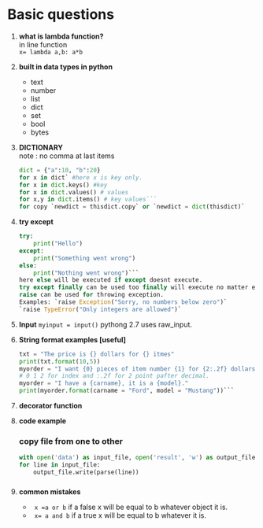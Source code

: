 # Basic questions  

1. **what is lambda function?**  
	in line function  
	`x= lambda a,b: a*b`  
1. **built in data types in python**  
	- text  
	- number
	- list
	- dict
	- set 
	- bool 
	- bytes
1. **DICTIONARY**  
	note : no comma at last items
	```python
	dict = {"a":10, "b":20}   
	for x in dict` #here x is key only.  
	for x in dict.keys() #key  
	for x in dict.values() # values  
	for x,y in dict.items() # key values```  
	for copy `newdict = thisdict.copy` or `newdict = dict(thisdict)`  
1. **try except**  
	```python
	try:  
		print("Hello")  
	except:  
		print("Something went wrong")  
	else:  
		print("Nothing went wrong")```  
	here else will be executed if except doesnt execute.   
	try except finally can be used too finally will execute no matter exception occurs or not  
	raise can be used for throwing exception.   
	Examples: `raise Exception("Sorry, no numbers below zero")`  
	`raise TypeError("Only integers are allowed")`  
1. **Input**
	`myinput = input()` pythong 2.7 uses raw_input.   
1. **String format examples [useful]**  
	```python
	txt = "The price is {} dollars for {} itmes"  
	print(txt.format(10,5))  
	myorder = "I want {0} pieces of item number {1} for {2:.2f} dollars."  
	# 0 1 2 for index and :.2f for 2 point pafter decimal.
	myorder = "I have a {carname}, it is a {model}."  
	print(myorder.format(carname = "Ford", model = "Mustang"))```  
1. **decorator function**
	
	
1. **code example**
	### copy file from one to other  
	```python 
	with open('data') as input_file, open('result', 'w') as output_file:
    for line in input_file:
        output_file.write(parse(line))
	```
	### 
1. **common mistakes**
	- ` x =a or b` if a false x will be equal to b whatever object it is. 
	- ` x= a and b` if a true x will be equal to b whatever it is. 
	